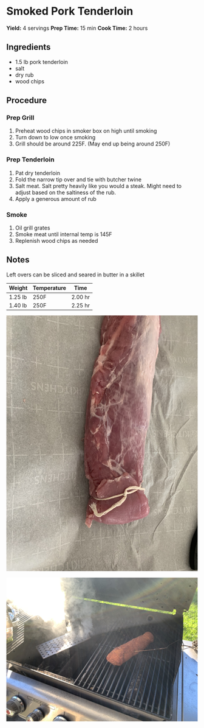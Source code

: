 # Smoked Pork Tenderloin
**Yield:** 4 servings
**Prep Time:** 15 min
**Cook Time:** 2 hours

## Ingredients
- 1.5 lb pork tenderloin
- salt
- dry rub
- wood chips

## Procedure
### Prep Grill
1. Preheat wood chips in smoker box on high until smoking
2. Turn down to low once smoking
3. Grill should be around 225F.  (May end up being around 250F)

### Prep Tenderloin
1. Pat dry tenderloin
2. Fold the narrow tip over and tie with butcher twine
6. Salt meat. Salt pretty heavily like you would a steak.  Might need to adjust based on the saltiness of the rub.
7. Apply a generous amount of rub

### Smoke
1. Oil grill grates
2. Smoke meat until internal temp is 145F
3. Replenish wood chips as needed

## Notes
Left overs can be sliced and seared in butter in a skillet


Weight | Temperature | Time
-|-|-
1.25 lb | 250F | 2.00 hr
1.40 lb | 250F | 2.25 hr

![image](.attachments/202b2176ed848dc40aecc456ded4bea69916fda6.jpeg) 

![image](.attachments/43fc64367a25c3a635a809784aad235101a6e431.jpeg)